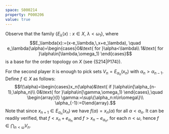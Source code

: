 ```yaml
---
space: S000214
property: P000206
value: true
---
```


Observe that the family $\{E_\lambda(x):x\in X,\ \lambda<\omega_1\}$, where
$$E_\lambda(x):=(x-e_\lambda,\,x+e_\lambda),
\quad e_\lambda(\alpha)=\begin{cases}0&\text{ for }\alpha<\lambda\\
1&\text{ for }\alpha\in[\lambda,\omega_1)
\end{cases}$$
is a base for the order topology on $X$
(see {S214|P174}).

For the second player it is enough to pick sets
$V_n=E_{\alpha_n}(x_n)$ with $\alpha_n>\alpha_{n-1}$.
Define $f\in X$ as follows:
$$f(\alpha)=\begin{cases}x_n(\alpha)&\text{ if }\alpha\in[\alpha_{n-1},\alpha_n)\\
0&\text{ for }\alpha\in[\gamma,\omega_1)
\end{cases},\quad
\begin{array}{l}
\gamma:=\sup\{\alpha_n:n\in\omega\}\\
\alpha_{-1}:=0\end{array}.$$
Note that since $x_{n+1}\in E_{\alpha_n}(x_{n})$ we have $f(\alpha)=x_n(\alpha)$ for all $\alpha<\alpha_n$. It can be readily verified, that
$f<x_n+e_{\alpha_n}$ and $f>x_n-e_{\alpha_n}$, for each $n<\omega$,
hence $f\in\bigcap_{n<\omega} V_n$.
